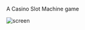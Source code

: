 A Casino Slot Machine game

![screen](https://github.com/user-attachments/assets/6789e8e8-ecee-48a5-a307-f38a52572302)
